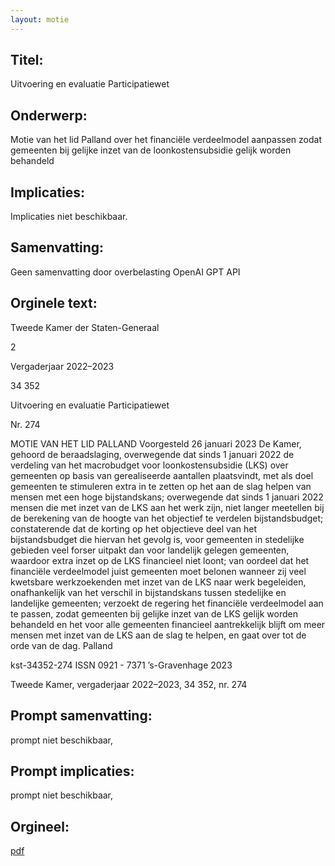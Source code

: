 ```yaml
---
layout: motie
---
```

## Titel:
Uitvoering en evaluatie Participatiewet
## Onderwerp:
Motie van het lid Palland over het financiële verdeelmodel aanpassen zodat gemeenten bij gelijke inzet van de loonkostensubsidie gelijk worden behandeld
## Implicaties:
Implicaties niet beschikbaar.
## Samenvatting:
Geen samenvatting door overbelasting OpenAI GPT API
## Orginele text:


Tweede Kamer der Staten-Generaal

2

Vergaderjaar 2022–2023

34 352

Uitvoering en evaluatie Participatiewet

Nr. 274

MOTIE VAN HET LID PALLAND
Voorgesteld 26 januari 2023
De Kamer,
gehoord de beraadslaging,
overwegende dat sinds 1 januari 2022 de verdeling van het macrobudget
voor loonkostensubsidie (LKS) over gemeenten op basis van gerealiseerde aantallen plaatsvindt, met als doel gemeenten te stimuleren extra
in te zetten op het aan de slag helpen van mensen met een hoge
bijstandskans;
overwegende dat sinds 1 januari 2022 mensen die met inzet van de LKS
aan het werk zijn, niet langer meetellen bij de berekening van de hoogte
van het objectief te verdelen bijstandsbudget;
constaterende dat de korting op het objectieve deel van het bijstandsbudget die hiervan het gevolg is, voor gemeenten in stedelijke gebieden
veel forser uitpakt dan voor landelijk gelegen gemeenten, waardoor extra
inzet op de LKS financieel niet loont;
van oordeel dat het financiële verdeelmodel juist gemeenten moet
belonen wanneer zij veel kwetsbare werkzoekenden met inzet van de LKS
naar werk begeleiden, onafhankelijk van het verschil in bijstandskans
tussen stedelijke en landelijke gemeenten;
verzoekt de regering het financiële verdeelmodel aan te passen, zodat
gemeenten bij gelijke inzet van de LKS gelijk worden behandeld en het
voor alle gemeenten financieel aantrekkelijk blijft om meer mensen met
inzet van de LKS aan de slag te helpen,
en gaat over tot de orde van de dag.
Palland

kst-34352-274
ISSN 0921 - 7371
’s-Gravenhage 2023

Tweede Kamer, vergaderjaar 2022–2023, 34 352, nr. 274


## Prompt samenvatting:
prompt niet beschikbaar,

## Prompt implicaties:
prompt niet beschikbaar,
## Orgineel:
[pdf](https://gegevensmagazijn.tweedekamer.nl/OData/v4/2.0/Document(d15e84c9-5e61-4697-83ae-935973ad6e23)/resource)
